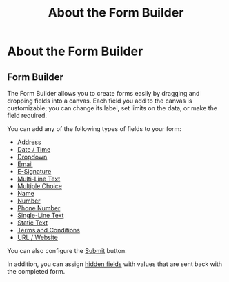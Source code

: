 ﻿---
uid: administrators-forms-overview
locale: en
title: About the Form Builder
dnneditions: Evoq Engage
dnnversion: 09.02.00
related-topics: create-form,edit-form,duplicate-form,delete-form,view-form-responses,administrators-structured-content-overview,administrators-fields-overview,about-hidden-fields
---

# About the Form Builder

## Form Builder

The Form Builder allows you to create forms easily by dragging and dropping fields into a canvas. Each field you add to the canvas is customizable; you can change its label, set limits on the data, or make the field required.

You can add any of the following types of fields to your form:

*   [Address](xref:form-field-address)
*   [Date / Time](xref:form-field-date-time)
*   [Dropdown](fxref:orm-field-dropdown)
*   [Email](xref:form-field-email)
*   [E-Signature](xref:form-field-esignature)
*   [Multi-Line Text](xref:form-field-multi-line-text)
*   [Multiple Choice](xref:form-field-multiple-choice)
*   [Name](xref:form-field-name)
*   [Number](xref:form-field-number)
*   [Phone Number](xref:form-field-phone-number)
*   [Single-Line Text](xref:form-field-single-line-text)
*   [Static Text](xref:form-field-static-text)
*   [Terms and Conditions](xref:form-field-terms-conditions)
*   [URL / Website](xref:form-field-url-website)

You can also configure the [Submit](xref:form-field-submit) button.

In addition, you can assign [hidden fields](xref:about-hidden-fields) with values that are sent back with the completed form.
